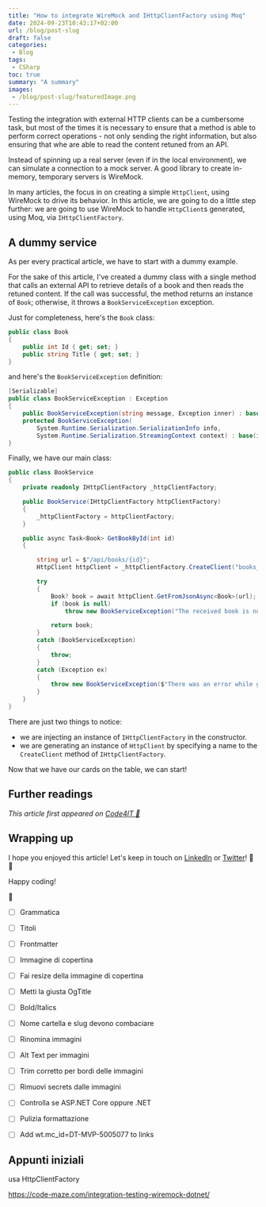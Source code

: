 ```yaml
---
title: "How to integrate WireMock and IHttpClientFactory using Moq"
date: 2024-09-23T10:43:17+02:00
url: /blog/post-slug
draft: false
categories:
 - Blog
tags:
 - CSharp
toc: true
summary: "A summary"
images:
 - /blog/post-slug/featuredImage.png
---
```



Testing the integration with external HTTP clients can be a cumbersome task, but most of the times it is necessary to ensure that a method is able to perform correct operations - not only sending the right information, but also ensuring that whe are able to read the content retuned from an API.

Instead of spinning up a real server (even if in the local environment), we can simulate a connection to a mock server. A good library to create in-memory, temporary servers is WireMock. 

In many articles, the focus in on creating a simple `HttpClient`, using WireMock to drive its behavior. In this article, we are going to do a little step further: we are going to use WireMock to handle `HttpClient`s generated, using Moq, via `IHttpClientFactory`.

## A dummy service

As per every practical article, we have to start with a dummy example.

For the sake of this article, I've created a dummy class with a single method that calls an external API to retrieve details of a book and then reads the retuned content. If the call was successful, the method returns an instance of `Book`; otherwise, it throws a `BookServiceException` exception.

Just for completeness, here's the `Book` class:

```cs
public class Book
{
    public int Id { get; set; }
    public string Title { get; set; }
}
```

and here's the `BookServiceException` definition:

```cs
[Serializable]
public class BookServiceException : Exception
{
    public BookServiceException(string message, Exception inner) : base(message, inner) { }
    protected BookServiceException(
        System.Runtime.Serialization.SerializationInfo info,
        System.Runtime.Serialization.StreamingContext context) : base(info, context) { }
}
```

Finally, we have our main class: 

```cs
public class BookService
{
    private readonly IHttpClientFactory _httpClientFactory;

    public BookService(IHttpClientFactory httpClientFactory)
    {
        _httpClientFactory = httpClientFactory;
    }

    public async Task<Book> GetBookById(int id)
    {

        string url = $"/api/books/{id}";
        HttpClient httpClient = _httpClientFactory.CreateClient("books_client");

        try
        {
            Book? book = await httpClient.GetFromJsonAsync<Book>(url);
            if (book is null)
                throw new BookServiceException("The received book is null");

            return book;
        }
        catch (BookServiceException)
        {
            throw;
        }
        catch (Exception ex)
        {
            throw new BookServiceException($"There was an error while getting info about the book {id}", ex);
        }
    }
}
```

There are just two things to notice:

- we are injecting an instance of `IHttpClientFactory` in the constructor.
- we are generating an instance of `HttpClient` by specifying a name to the `CreateClient` method of `IHttpClientFactory`.

Now that we have our cards on the table, we can start!

## Further readings

_This article first appeared on [Code4IT 🐧](https://www.code4it.dev/)_


## Wrapping up


I hope you enjoyed this article! Let's keep in touch on [LinkedIn](https://www.linkedin.com/in/BelloneDavide/) or [Twitter](https://twitter.com/BelloneDavide)! 🤜🤛

Happy coding!

🐧


- [ ] Grammatica
- [ ] Titoli
- [ ] Frontmatter
- [ ] Immagine di copertina
- [ ] Fai resize della immagine di copertina
- [ ] Metti la giusta OgTitle
- [ ] Bold/Italics
- [ ] Nome cartella e slug devono combaciare
- [ ] Rinomina immagini
- [ ] Alt Text per immagini
- [ ] Trim corretto per bordi delle immagini
- [ ] Rimuovi secrets dalle immagini
- [ ] Controlla se ASP.NET Core oppure .NET
- [ ] Pulizia formattazione
- [ ] Add wt.mc_id=DT-MVP-5005077 to links


## Appunti iniziali

usa HttpClientFactory 

https://code-maze.com/integration-testing-wiremock-dotnet/